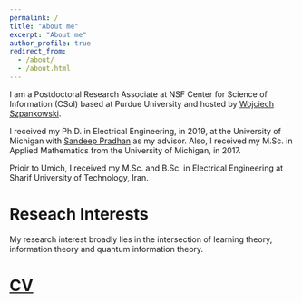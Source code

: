 ```yaml
---
permalink: /
title: "About me"
excerpt: "About me"
author_profile: true
redirect_from: 
  - /about/
  - /about.html
---
```


I am a Postdoctoral Research Associate at NSF Center for Science of Information (CSoI) based at Purdue University and hosted by [Wojciech Szpankowski](https://www.cs.purdue.edu/homes/spa/).

I received my Ph.D. in Electrical Engineering, in 2019, at the University of Michigan with [Sandeep Pradhan](https://pradhan.engin.umich.edu/) as my advisor. 
Also, I received my M.Sc. in Applied Mathematics from the University of Michigan, in 2017. 


Prioir to Umich, I received my M.Sc. and B.Sc. in Electrical Engineering at Sharif University of Technology, Iran.

Reseach Interests
======
My research interest broadly lies in the intersection of learning theory,  information theory and quantum information theory. 

[CV](http://mohsenhdkh.github.io/files/cv.pdf)
====





